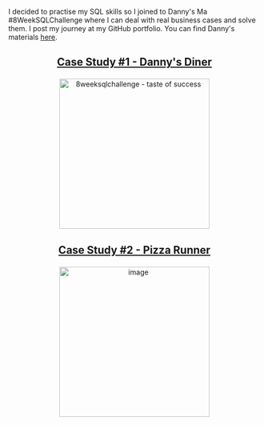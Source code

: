 I decided to practise my SQL skills so I joined to Danny's Ma #8WeekSQLChallenge where I can deal with real business cases and solve them. I post my journey at my GitHub portfolio. You can find Danny's materials [here](https://8weeksqlchallenge.com/).

## <p align="center"> [Case Study #1 - Danny's Diner](https://github.com/jonatanglo/8-Week-SQL-Challenge/blob/main/Case-Study-1-Dannys_Diner/Dannys_Diner.md) </p>
[<p align="center"><img  height="300" alt="8weeksqlchallenge - taste of success" src="https://github.com/user-attachments/assets/6e85fef3-2a14-4ae8-a3ec-4de1dc8c72db" /></p>](https://github.com/jonatanglo/8-Week-SQL-Challenge/blob/main/Case-Study-1-Dannys_Diner/Dannys_Diner.md)


## <p align="center"> [Case Study #2 - Pizza Runner](https://github.com/jonatanglo/8-Week-SQL-Challenge/blob/main/Case-Study-2-Pizza_Runner/Pizza_Runner.md) </p>
<p align="center"><img height="300" alt="image" src="https://github.com/user-attachments/assets/893b14ae-dbb4-4ec6-b69f-549f7a8ffb01" /></p>


